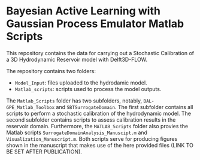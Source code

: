 # Bayesian Active Learning with Gaussian Process Emulator Matlab Scripts

This repository contains the data for carrying out a Stochastic Calibration of a 3D Hydrodynamic Reservoir model with Delft3D-FLOW.

The repository contains two folders:
- `Model_Input`: files uploaded to the hydrodamic model.
- `Matlab_scripts`: scripts used to process the model outputs.

The `Matlab_Scripts` folder has two subfolders, notably, `BAL-GPE_Matlab_Toolbox` and `SBTSurrogateDomain`. The first subfolder contains all scripts to perform a stochastic calibration of the hydrodynamic model. The second subfolder contains scripts to assess calibration results in the reservoir domain. Furthermore,  the `MATLAB_Scripts` folder also provies the Matlab scripts `SurrogateDomainAnalysis_Manuscipt.m` and `Visualization_Manuscript.m`. Both scripts serve for producing figures shown in the manuscript that makes use of the here provided files (LINK TO BE SET AFTER PUBLICATION).
